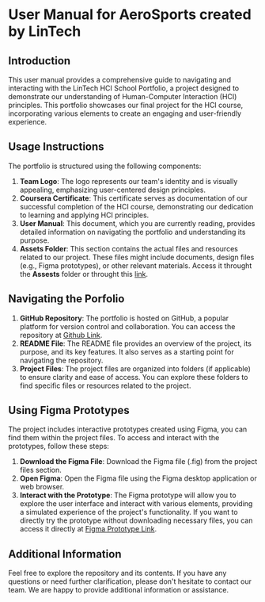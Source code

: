 # User Manual for AeroSports created by LinTech
## Introduction
This user manual provides a comprehensive guide to navigating and interacting with the LinTech HCI School Portfolio, a project designed to demonstrate our understanding of Human-Computer Interaction (HCI) principles. 
This portfolio showcases our final project for the HCI course, incorporating various elements to create an engaging and user-friendly experience.
## Usage Instructions 
The portfolio is structured using the following components:
1. **Team Logo**: The logo represents our team's identity and is visually appealing, emphasizing user-centered design principles.
2. **Coursera Certificate**: This certificate serves as documentation of our successful completion of the HCI course, demonstrating our dedication to learning and applying HCI principles.
3. **User Manual**: This document, which you are currently reading, provides detailed information on navigating the portfolio and understanding its purpose.
4. **Assets Folder**: This section contains the actual files and resources related to our project. These files might include documents, design files (e.g., Figma prototypes), or other relevant materials. Access it throught the **Assests** folder or throught this [link](https://github.com/jomermandap/HCI_School_Portfolio/tree/main/Assets).

## Navigating the Porfolio
1. **GitHub Repository**: The portfolio is hosted on GitHub, a popular platform for version control and collaboration. You can access the repository at [Github Link](https://github.com/jomermandap/HCI_School_Portfolio).
2. **README File**: The README file provides an overview of the project, its purpose, and its key features. It also serves as a starting point for navigating the repository.
3. **Project Files**: The project files are organized into folders (if applicable) to ensure clarity and ease of access. You can explore these folders to find specific files or resources related to the project.

## Using Figma Prototypes
The project includes interactive prototypes created using Figma, you can find them within the project files. To access and interact with the prototypes, follow these steps:
1. **Download the Figma File**: Download the Figma file (.fig) from the project files section.
2. **Open Figma**: Open the Figma file using the Figma desktop application or web browser.
3. **Interact with the Prototype**: The Figma prototype will allow you to explore the user interface and interact with various elements, providing a simulated experience of the project's functionality.
If you want to directly try the prototype without downloading necessary files, you can access it directly at [Figma Prototype Link](https://www.figma.com/proto/HXimeAY1wa8v0WInE2X0eX/Prototype-HCI?node-id=0-1&t=Mi6nGFfrKYgmfngQ-1).

## Additional Information
Feel free to explore the repository and its contents. If you have any questions or need further clarification, please don't hesitate to contact our team. We are happy to provide additional information or assistance.
